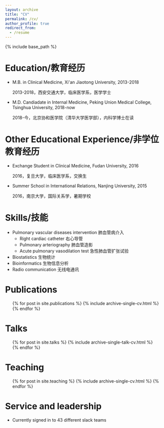 ```yaml
---
layout: archive
title: "CV"
permalink: /cv/
author_profile: true
redirect_from:
  - /resume
---
```


{% include base_path %}

Education/教育经历
======
* M.B. in Clinical Medicine, Xi'an Jiaotong University, 2013-2018
  
  2013-2018，西安交通大学，临床医学系，医学学士
* M.D. Candiadate in Internal Medicine, Peking Union Medical College, Tsinghua University, 2018-now
  
  2018-今，北京协和医学院（清华大学医学部），内科学博士在读

Other Educational Experience/非学位教育经历
======
* Exchange Student in Clinical Medicine, Fudan University, 2016
  
  2016，复旦大学，临床医学系，交换生
* Summer School in International Relations, Nanjing University, 2015
  
  2016，南京大学，国际关系学，暑期学校
  
Skills/技能
======
* Pulmonary vascular diseases intervention 肺血管病介入
  * Right cardiac catheter 右心导管
  * Pulmonary arteriography 肺血管造影
  * Acute pulmonary vasodilation test 急性肺血管扩张试验
* Biostatistics 生物统计
* Bioinformatics 生物信息分析
* Radio communication 无线电通讯

Publications
======
  <ul>{% for post in site.publications %}
    {% include archive-single-cv.html %}
  {% endfor %}</ul>
  
Talks
======
  <ul>{% for post in site.talks %}
    {% include archive-single-talk-cv.html %}
  {% endfor %}</ul>
  
Teaching
======
  <ul>{% for post in site.teaching %}
    {% include archive-single-cv.html %}
  {% endfor %}</ul>
  
Service and leadership
======
* Currently signed in to 43 different slack teams
